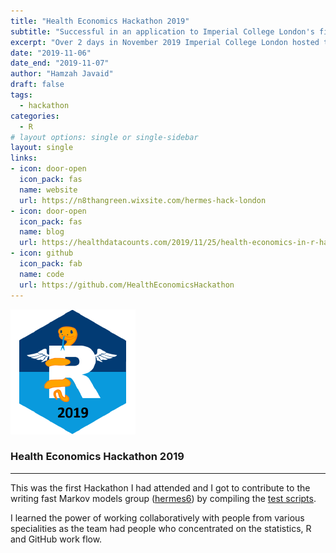 ```yaml
---
title: "Health Economics Hackathon 2019"
subtitle: "Successful in an application to Imperial College London's first health economics in R hackathon."
excerpt: "Over 2 days in November 2019 Imperial College London hosted the first health economics in R hackathon. It involved small group project work developing novel health economics tools, as well as training in related data science skills."
date: "2019-11-06"
date_end: "2019-11-07"
author: "Hamzah Javaid"
draft: false
tags:
  - hackathon
categories:
  - R
# layout options: single or single-sidebar
layout: single
links:
- icon: door-open
  icon_pack: fas
  name: website
  url: https://n8thangreen.wixsite.com/hermes-hack-london
- icon: door-open
  icon_pack: fas
  name: blog
  url: https://healthdatacounts.com/2019/11/25/health-economics-in-r-hackathon/
- icon: github
  icon_pack: fab
  name: code
  url: https://github.com/HealthEconomicsHackathon
---
```


![Health Economics Hackathon 2019](featured-hex.png)

### Health Economics Hackathon 2019
---

This was the first Hackathon I had attended and I got to contribute to the writing fast Markov models group ([hermes6](https://github.com/HealthEconomicsHackathon/hermes6)) by compiling the [test scripts](https://github.com/HealthEconomicsHackathon/hermes6/tree/master/scripts).

I learned the power of working collaboratively with people from various specialities as the team had people who concentrated on the statistics, R and GitHub work flow. 


